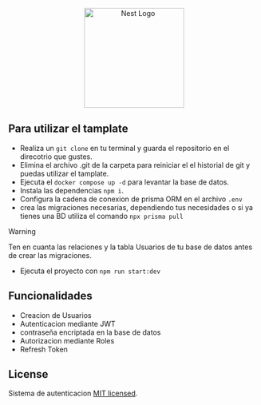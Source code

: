 <p align="center">
  <a href="http://nestjs.com/" target="blank"><img src="https://nestjs.com/img/logo-small.svg" width="200" alt="Nest Logo" /></a>
</p>

[circleci-image]: https://img.shields.io/circleci/build/github/nestjs/nest/master?token=abc123def456
[circleci-url]: https://circleci.com/gh/nestjs/nest

## Para utilizar el tamplate

- Realiza un `git clone` en tu terminal y guarda el repositorio en el direcotrio que gustes.
- Elimina el archivo .git de la carpeta para reiniciar el el historial de git y puedas utilizar el tamplate.
- Ejecuta el `docker compose up -d` para levantar la base de datos.
- Instala las dependencias `npm i`.
- Configura la cadena de conexion de prisma ORM en el archivo `.env`
- crea las migraciones necesarias, dependiendo tus necesidades o si ya tienes una BD utiliza el comando `npx prisma pull`

> [!WARNING]  
> Ten en cuanta las relaciones y la tabla Usuarios de tu base de datos antes de crear las migraciones.

- Ejecuta el proyecto con `npm run start:dev`


## Funcionalidades

- Creacion de Usuarios
- Autenticacion mediante JWT
- contraseña encriptada en la base de datos
- Autorizacion mediante Roles
- Refresh Token



## License

Sistema de autenticacion [MIT licensed](LICENSE).
